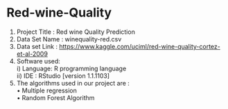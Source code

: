 # Red-wine-Quality

1.	Project Title : Red wine Quality Prediction
2.	Data Set Name : winequality-red.csv
3.	Data set Link : https://www.kaggle.com/uciml/red-wine-quality-cortez-et-al-2009
4.	Software used:<br/>
   i)	Language: R programming language <br/>
   ii)	IDE : RStudio [version 1.1.1103]
5.  The algorithms used in our project are :<br/>
    •	Multiple regression <br/>
    •	Random Forest Algorithm 
   

